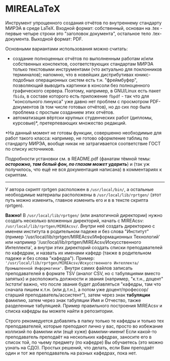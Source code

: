 # MIREALaTeX
Инструмент упрощенного создания отчётов по внутреннему стандарту МИРЭА в среде LaTeX. Входной формат: собственный, основан на .tex - первые четыре строки это "заголовок документа", остальное тело .tex-документа. Выходной формат: PDF.

Основными вариантами использования можно считать:
- создание полноценных отчётов по выполненным работам и/или собственных конспектов, соответствующих стандартам МИРЭА только текстовыми инструментами (что актуально для поклонников терминалов); напомню, что в новейших дистрибутивах юникс-подобных операционных систем есть т.н. "фреймбуфер", позволяющий выводить картинки в консоли без полноценного графического сервера. Поэтому, например, в GNU/Linux есть пакет ```fbida```, в составе которого есть приложение ```fbpdf``` - так что для "консольного линукса" уже давно нет проблем с просмотром PDF-документов (в том числе готовых отчётов), но до сих пор была проблема с простым созданием этих отчётов.  
- автоматизация вёртски крупных студенческих работ (дипломы, курсовые)*, претерпевающих множество редакций.

*На данный момент не готовы функции, совершенно необходимые для работ такого класса: например, не готово оформление таблиц по стандарту МИРЭА, вообще никак не затрагивается соответствие ГОСТ по списку источников. 

Подробности установки см. в README.pdf (фанатам тёмной темы: ***осторожно, там белый фон, по глазам может ударить***) и (так уж получилось, что ещё не вся документация написана) в комментариях к скриптам.

----

У автора скрипт rprtgen расположен в `/usr/local/bin/`, а остальные необходимые материалы расположены в `/usr/local/lib/rprtgen/` (этот путь можно изменить, главное изменить его и в в тексте скрипта rprtgen).

**Важно!** В `/usr/local/lib/rprtgen/` (или аналогичной директории) нужно создать несколько вложенных директорий, начать с MIREAcsv: `/usr/local/lib/rprtgen/MIREAcsv/`. *Внутри* неё создать директорию с именем института в родительном падеже и без слова "Институт" (пример '/usr/local/lib/rprtgen/MIREAcsv/Информационных Технологий' или например '/usr/local/lib/rprtgen/MIREAcsv/Искусственного Интеллекта', а внутри этих директорий создать списки преподавателей по кафедрам, и назвать их именами кафедр (также в родительном падеже и без слова "кафедра"). Пример: `'/usr/local/lib/rprtgen/MIREAcsv/Искусственного Интеллекта/Промышленной Информатики'`. Внутри самих файлов записать преподавателей в формате TSV (аналог CSV, но с табуляциями вместо запятых) и расположить должности и звания (например, "к.т.н., доцент" *!кстати!* важно, что после звания будет добавляться "кафедры, там что сначала пишем к.т.н. (или д.т.н.), а потом уже доцент/профессор/старший преподаватель/ассистент"), затем через знак **табуляции** фамилию, затем через знак табуляции Имя и Отчество, также разделенные табуляцией.
Пример правильного построения MIREAcsv и списка кафедры вы можете найти в репозитории.

Строго рекомедуется добавлять в папку только те кафедры и только тех преподавателей, которые преподают лично у вас, просто во избежание коллизий по фамилии или (ещё хуже) фамилии-имени! Если какой-то преподаватель преподаёт на нескольких кафедрах, заносите его в список той, по чьему предмету (по кафедре) Вы обучаетесь (это можно узнать на СДО). Простых решений, что делать, если Вам преподаёт один и тот же преподаватель на разных кафедрах, пока нет.

